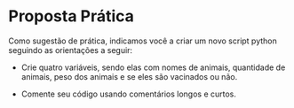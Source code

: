 # Proposta Prática

Como sugestão de prática, indicamos você a criar um novo script python seguindo as orientações a seguir:

* Crie quatro variáveis, sendo elas com nomes de animais, quantidade de animais, peso dos animais e se eles são vacinados ou não. 

* Comente seu código usando comentários longos e curtos.
